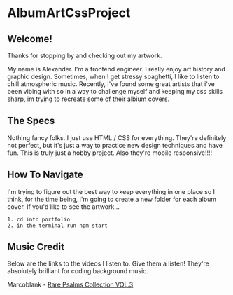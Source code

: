 # AlbumArtCssProject

## Welcome!

Thanks for stopping by and checking out my artwork.

My name is Alexander. I'm a frontend engineer. I really enjoy art history and graphic design. Sometimes, when I get stressy spaghetti, I like to listen to chill atmospheric music. Recently, I've found some great artists that i've been vibing with so in a way to challenge myself and keeping my css skills sharp, im trying to recreate some of their albium covers.

## The Specs

Nothing fancy folks. I just use HTML / CSS for everything. They're definitely not perfect, but it's just a way to practice new design techniques and have fun. This is truly just a hobby project. Also they're mobile responsive!!!!

## How To Navigate

I'm trying to figure out the best way to keep everything in one place so I think, for the time being, I'm going to create a new folder for each album cover. If you'd like to see the artwork...

    1. cd into portfolio
    2. in the terminal run npm start

## Music Credit

Below are the links to the videos I listen to. Give them a listen! They're absolutely brilliant for coding background music.

Marcoblank - [Rare Psalms Collection VOL.3](https://www.youtube.com/watch?v=y9CabgJC3oQ&t=1536s&ab_channel=Macroblank)
